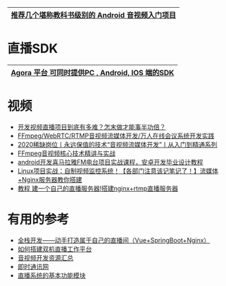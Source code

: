 
[推荐几个堪称教科书级别的 Android 音视频入门项目](https://zhuanlan.zhihu.com/p/138575315)|
---|


# 直播SDK

[Agora 平台 可同时提供PC , Android, IOS 端的SDK](https://docs.agora.io/cn/Agora%20Platform/agora_platform?platform=All%20Platforms) |
---|





# 视频
* [开发视频直播项目到底有多难？怎末做才能事半功倍？](https://www.youtube.com/watch?v=gudww0h8kbw)
* [FFmpeg/WebRTC/RTMP音视频流媒体开发/万人在线会议系统开发实践](https://www.bilibili.com/video/BV1wZ4y1u7gq?from=search&seid=9409290589494288789)
* [2020稀缺岗位丨永远保值的技术“音视频流媒体开发”丨从入门到精通系列](https://www.bilibili.com/video/BV1ik4y1q71v/?spm_id_from=333.788.videocard.1)
* [FFmpeg音视频核心技术精讲与实战](https://www.bilibili.com/video/BV1pC4y1W7f3/?spm_id_from=333.788.videocard.0)
* [android开发喜马拉雅FM电台项目实战课程，安卓开发毕业设计教程](https://www.bilibili.com/video/BV1SE411R714/?spm_id_from=333.788.videocard.9)
* [Linux项目实战：自制视频监控系统！【各部门注意该记笔记了！】流媒体+Nginx服务器教你搭建](https://www.bilibili.com/video/BV13Z4y147CY?from=search&seid=9239260046464783180)
* [教程 建一个自己的直播服务器!搭建nginx+rtmp直播服务器](https://www.bilibili.com/video/BV1SJ411k7v2/?spm_id_from=333.788.videocard.10)

# 有用的参考
* [全栈开发——动手打造属于自己的直播间（Vue+SpringBoot+Nginx）](https://my.oschina.net/u/3325049/blog/997720)
* [如何搭建双机直播工作平台](https://www.bilibili.com/video/BV1Mb41157DN/?spm_id_from=333.788.videocard.11)
* [音视频开发资源汇总](https://www.jianshu.com/p/efa9d065eb2b)
* [即时通讯网](http://www.52im.net/)
* [直播系统的基本功能模块](http://www.dvbcn.com/p/79273.html)
